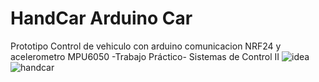 # HandCar Arduino Car
Prototipo Control de vehiculo con arduino comunicacion NRF24 y acelerometro MPU6050 -Trabajo Práctico- Sistemas de Control II
![idea](https://github.com/mateooD/HandCar/assets/123789192/a915afd1-b797-49ef-a98b-8f7bf25dc1e4)
![handcar](https://github.com/mateooD/HandCar/assets/123789192/3201c6a0-9b2a-4e23-960e-548e4a7e064a)
